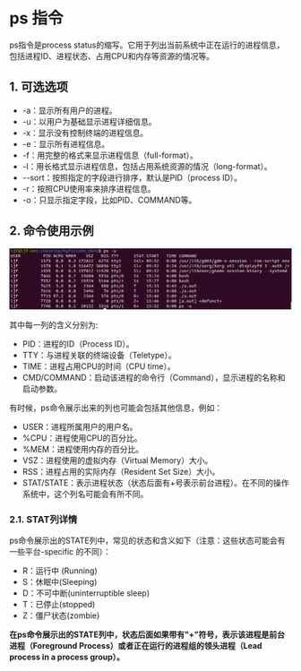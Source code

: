 #  ps 指令

ps指令是process status的缩写。它用于列出当前系统中正在运行的进程信息，包括进程ID、进程状态、占用CPU和内存等资源的情况等。

## 1. 可选选项

- -a：显示所有用户的进程。
- -u：以用户为基础显示进程详细信息。
- -x：显示没有控制终端的进程信息。
- -e：显示所有进程信息。
- -f：用完整的格式来显示进程信息（full-format）。
- -l：用长格式显示进程信息，包括占用系统资源的情况（long-format）。
- --sort：按照指定的字段进行排序，默认是PID（process ID）。
- -r：按照CPU使用率来排序进程信息。
- -o：只显示指定字段，比如PID、COMMAND等。

## 2. 命令使用示例

![ps](png/1.2.1.1.ps指令执行.png)

其中每一列的含义分别为:

- PID：进程的ID（Process ID）。
- TTY：与进程关联的终端设备（Teletype）。
- TIME：进程占用CPU的时间（CPU time）。
- CMD/COMMAND：启动该进程的命令行（Command），显示进程的名称和启动参数。

有时候，ps命令展示出来的列也可能会包括其他信息，例如：

- USER：进程所属用户的用户名。
- %CPU：进程使用CPU的百分比。
- %MEM：进程使用内存的百分比。
- VSZ：进程使用的虚拟内存（Virtual Memory）大小。
- RSS：进程占用的实际内存（Resident Set Size）大小。
- STAT/STATE：表示进程状态（状态后面有+号表示前台进程）。在不同的操作系统中，这个列名可能会有所不同。

### 2.1. STAT列详情

ps命令展示出的STATE列中，常见的状态和含义如下（注意：这些状态可能会有一些平台-specific 的不同）：

- R：运行中 (Running)
- S：休眠中(Sleeping)
- D：不可中断(uninterruptible sleep)
- T：已停止(stopped)
- Z：僵尸状态(zombie)

**在ps命令展示出的STATE列中，状态后面如果带有"+"符号，表示该进程是前台进程（Foreground Process）或者正在运行的进程组的领头进程（Lead process in a process group）。**